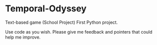 # Temporal-Odyssey
Text-based game (School Project)
First Python project.

Use code as you wish.
Please give me feedback and pointers that could help me improve.

